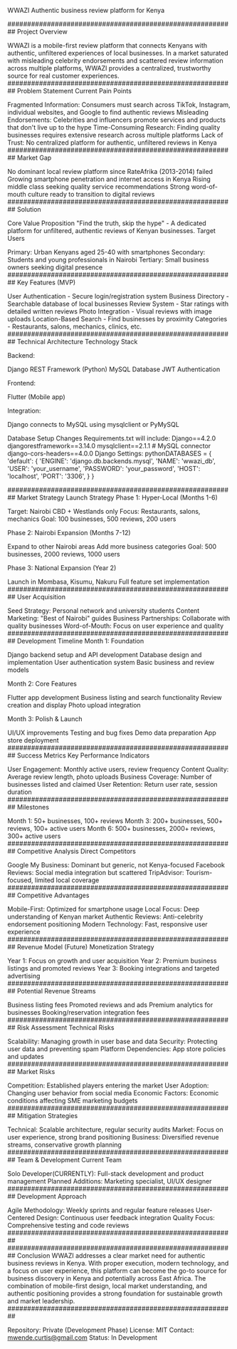 WWAZI
Authentic business review platform for Kenya

##########################################################
Project Overview

WWAZI is a mobile-first review platform that connects Kenyans with authentic, unfiltered experiences of local businesses. In a market saturated with misleading celebrity endorsements and scattered review information across multiple platforms, WWAZI provides a centralized, trustworthy source for real customer experiences.
##########################################################
Problem Statement
Current Pain Points

Fragmented Information: Consumers must search across TikTok, Instagram, individual websites, and Google to find authentic reviews
Misleading Endorsements: Celebrities and influencers promote services and products that don't live up to the hype
Time-Consuming Research: Finding quality businesses requires extensive research across multiple platforms
Lack of Trust: No centralized platform for authentic, unfiltered reviews in Kenya
##########################################################
Market Gap

No dominant local review platform since RateAfrika (2013-2014) failed
Growing smartphone penetration and internet access in Kenya
Rising middle class seeking quality service recommendations
Strong word-of-mouth culture ready to transition to digital reviews
##########################################################
Solution

Core Value Proposition
"Find the truth, skip the hype" - A dedicated platform for unfiltered, authentic reviews of Kenyan businesses.
Target Users

Primary: Urban Kenyans aged 25-40 with smartphones
Secondary: Students and young professionals in Nairobi
Tertiary: Small business owners seeking digital presence
##########################################################
Key Features (MVP)

User Authentication - Secure login/registration system
Business Directory - Searchable database of local businesses
Review System - Star ratings with detailed written reviews
Photo Integration - Visual reviews with image uploads
Location-Based Search - Find businesses by proximity
Categories - Restaurants, salons, mechanics, clinics, etc.
##########################################################
Technical Architecture
Technology Stack

Backend:

Django REST Framework (Python)
MySQL Database 
JWT Authentication

Frontend:

Flutter (Mobile app)

Integration:

Django connects to MySQL using mysqlclient or PyMySQL

Database Setup Changes
Requirements.txt will include:
Django==4.2.0
djangorestframework==3.14.0
mysqlclient==2.1.1  # MySQL connector
django-cors-headers==4.0.0
Django Settings:
pythonDATABASES = {
    'default': {
        'ENGINE': 'django.db.backends.mysql',
        'NAME': 'wwazi_db',
        'USER': 'your_username',
        'PASSWORD': 'your_password',
        'HOST': 'localhost',
        'PORT': '3306',
    }
}

##########################################################
Market Strategy
Launch Strategy
Phase 1: Hyper-Local (Months 1-6)

Target: Nairobi CBD + Westlands only
Focus: Restaurants, salons, mechanics
Goal: 100 businesses, 500 reviews, 200 users

Phase 2: Nairobi Expansion (Months 7-12)

Expand to other Nairobi areas
Add more business categories
Goal: 500 businesses, 2000 reviews, 1000 users

Phase 3: National Expansion (Year 2)

Launch in Mombasa, Kisumu, Nakuru
Full feature set implementation
##########################################################
User Acquisition

Seed Strategy: Personal network and university students
Content Marketing: "Best of Nairobi" guides
Business Partnerships: Collaborate with quality businesses
Word-of-Mouth: Focus on user experience and quality
##########################################################
Development Timeline
Month 1: Foundation

Django backend setup and API development
Database design and implementation
User authentication system
Basic business and review models

Month 2: Core Features

Flutter app development
Business listing and search functionality
Review creation and display
Photo upload integration

Month 3: Polish & Launch

UI/UX improvements
Testing and bug fixes
Demo data preparation
App store deployment
##########################################################
Success Metrics
Key Performance Indicators

User Engagement: Monthly active users, review frequency
Content Quality: Average review length, photo uploads
Business Coverage: Number of businesses listed and claimed
User Retention: Return user rate, session duration
##########################################################
Milestones

Month 1: 50+ businesses, 100+ reviews
Month 3: 200+ businesses, 500+ reviews, 100+ active users
Month 6: 500+ businesses, 2000+ reviews, 300+ active users
##########################################################
Competitive Analysis
Direct Competitors

Google My Business: Dominant but generic, not Kenya-focused
Facebook Reviews: Social media integration but scattered
TripAdvisor: Tourism-focused, limited local coverage
##########################################################
Competitive Advantages

Mobile-First: Optimized for smartphone usage
Local Focus: Deep understanding of Kenyan market
Authentic Reviews: Anti-celebrity endorsement positioning
Modern Technology: Fast, responsive user experience
##########################################################
Revenue Model (Future)
Monetization Strategy

Year 1: Focus on growth and user acquisition
Year 2: Premium business listings and promoted reviews
Year 3: Booking integrations and targeted advertising
##########################################################
Potential Revenue Streams

Business listing fees
Promoted reviews and ads
Premium analytics for businesses
Booking/reservation integration fees
##########################################################
Risk Assessment
Technical Risks

Scalability: Managing growth in user base and data
Security: Protecting user data and preventing spam
Platform Dependencies: App store policies and updates
##########################################################
Market Risks

Competition: Established players entering the market
User Adoption: Changing user behavior from social media
Economic Factors: Economic conditions affecting SME marketing budgets
##########################################################
Mitigation Strategies

Technical: Scalable architecture, regular security audits
Market: Focus on user experience, strong brand positioning
Business: Diversified revenue streams, conservative growth planning
##########################################################
Team & Development
Current Team

Solo Developer(CURRENTLY): Full-stack development and product management
Planned Additions: Marketing specialist, UI/UX designer
##########################################################
Development Approach

Agile Methodology: Weekly sprints and regular feature releases
User-Centered Design: Continuous user feedback integration
Quality Focus: Comprehensive testing and code reviews
##########################################################
##########################################################
Conclusion
WWAZI addresses a clear market need for authentic business reviews in Kenya. With proper execution, modern technology, and a focus on user experience, this platform can become the go-to source for business discovery in Kenya and potentially across East Africa.
The combination of mobile-first design, local market understanding, and authentic positioning provides a strong foundation for sustainable growth and market leadership.
##########################################################

Repository: Private (Development Phase)
License: MIT
Contact: mwende.curtis@gmail.com
Status: In Development